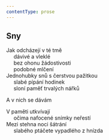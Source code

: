 ```yaml
---
contentType: prose
---
```


## Sny

Jak odcházejí v té tmě  
     dávivé a vleklé  
     bez ohonu žádostivosti  
     podobné mlčení  
Jednohubky snů s čerstvou pažitkou  
     slabé pípání hodinek  
     sloní paměť trvalých nářků

A v nich se dávám

V paměti utkvívají  
     očima nafocené snímky neřestí  
Mezi stehna noci šátrání  
     slabého ptáčete vypadlého z hnízda
